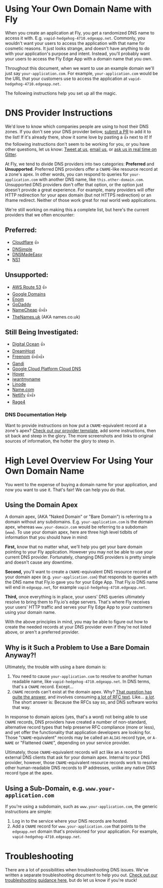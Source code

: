 # Using Your Own Domain Name with Fly

When you create an application at Fly, you get a randomized DNS name to access it with. E.g. `vapid-hedgehog-4710.edgeapp.net`. Commonly, you wouldn't want your users to access the application with that name for cosmetic reasons. It just looks strange, and doesn't have anything to do with your application's purpose and intent. Instead, you'll probably want your users to access the Fly Edge App with a domain name that you own. 

Throughout this document, when we want to use an example domain we'll just say `your-application.com`. For example, `your-application.com` would be the URL that your customers use to access the application at `vapid-hedgehog-4710.edgeapp.net`.

The following instructions help you set up all the magic.

# DNS Provider Instructions
We'd love to know which companies people are using to host their DNS zones. If you don't see your DNS provider below, [submit a PR](https://help.github.com/articles/creating-a-pull-request/) to add it to the list! If it's already there, show it some love by pasting a 👍 next to it! If the following instructions don't seem to be working for you, or you have other questions, let us know: [Tweet at us](https://twitter.com/flydotio), [email us](mailto:support@fly.io), or [ask us in real time on Gitter](https://gitter.im/superfly/fly).

At Fly, we tend to divide DNS providers into two categories: **Preferred** and **Unsupported**. Preferred DNS providers offer a `CNAME`-like resource record at a zone's apex. In other words, you can respond to queries for `your-application.com` with another DNS name, like `this.other-domain.com`. Unsupported DNS providers don't offer that option, or the option just doesn't provide a great experience. For example, many providers will offer HTTP redirection for your apex domain (but not HTTPS redirection) or an iframe redirect. Neither of those work great for real world web applications.

We're still working on making this a complete list, but here's the current providers that we often encounter:

## Preferred:
- [Cloudflare](providers/cloudflare.md) 👍
- [DNSimple](providers/dnsimple.md)
- [DNSMadeEasy](providers/dnsmadeeasy.md)
- [NS1](providers/nsone.md)

## Unsupported:
- [AWS Route 53](providers/aws-route-53.md)  👍
- [Google Domains](providers/google-domains.md)
- [Enom](providers/enom.md)
- [GoDaddy](providers/godaddy.md)
- [NameCheap](providers/namecheap.md) 👍👍
- [TheNames.uk](providers/thenames.md) (AKA names.co.uk)

## Still Being Investigated:
- [Digital Ocean](providers/draft/digital-ocean.md) 👍
- [DreamHost](providers/draft/dreamhost.md)
- [Freenom](providers/draft/freenom.md) 👍👍👍
- [Gandi](providers/draft/gandi.md)
- [Google Cloud Platform Cloud DNS](providers/draft/google-cloud.md)
- [Hover](providers/draft/hover.md)
- [iwantmyname](providers/draft/iwantmyname.md)
- [Linode](providers/draft/linode.md)
- [Name.com](providers/draft/name.md)
- [Netlify](providers/draft/netlify.md) 👍👍
- [Rage4](/providers/draft/rage4.md)

### DNS Documentation Help

Want to provide instructions on how put a `CNAME`-equivalent record at a zone's apex? [Check out our provider template](providers/template-for-providers.md), add some instructions, then sit back and steep in the glory. The more screenshots and links to original sources of information, the hotter the glory to steep in.

# High Level Overview For Using Your Own Domain Name

You went to the expense of buying a domain name for your application, and now you want to use it. That's fair! We can help you do that. 

## Using the Domain Apex

A domain apex, (AKA "Naked Domain" or "Bare Domain") is referring to a domain without any subdomains. E.g. `your-application.com` is the domain apex, whereas `www.your-domain.com` would be referring to a subdomain (`www`). To use your domain apex, here are three high level tidbits of information that you should have in mind:

**First,** know that no matter what, we'll help you get your bare domain pointing to your Fly application. However you may not be able to use your current DNS provider. Fortunately, changing DNS providers is pretty simple and doesn't cause any downtime.

**Second,** you'll want to create a `CNAME`-equivalent DNS resource record at your domain apex (e.g. `your-application.com`) that responds to queries with the DNS name that Fly.io gave you for your Edge App. That Fly.io DNS name will end in `edgeapp.net`, for example `vapid-hedgehog-4710.edgeapp.net`.

**Third,** once everything is in place, your users' DNS queries ultimately resolve to bring them to Fly.io's edge servers. That's where Fly receives your users' HTTP traffic and serves your Fly Edge App to your customers using your domain name.

With the above principles in mind, you may be able to figure out how to create the needed records at your DNS provider even if they're not listed above, or aren't a preferred provider.

## Why is it Such a Problem to Use a Bare Domain Anyway?!

Ultimately, the trouble with using a bare domain is:

1. You need to cause `your-application.com` to resolve to another human readable name, like `vapid-hedgehog-4710.edgeapp.net`. In DNS terms, that's a `CNAME` record. Except...
2. `CNAME` records can't exist at the domain apex. Why? [That question has quite the answer](https://serverfault.com/questions/613829/why-cant-a-cname-record-be-used-at-the-apex-aka-root-of-a-domain), and involves consuming [a lot of RFC text](https://tools.ietf.org/html/rfc1034). Like... [a _lot_](https://tools.ietf.org/html/rfc1035). The short answer is: Because the RFCs say so, and DNS software works that way.

In response to domain apices (yes, that's a word) not being able to use `CNAME` records, DNS providers have created a number of non-standard, alternative record types that help preserve RFC compliance (more or less), and yet offer the functionality that application developers are looking for. Those "`CNAME`-equivalent" records may be called an `ALIAS` record type, or `A-NAME` or "Flattened `CNAME`", depending on your service provider.

Ultimately, those `CNAME`-equivalent records will act like an `A` record to external DNS clients that ask for your domain apex. Internal to your DNS provider, however, those `CNAME`-equivalent resource records work to resolve other human-readable DNS records to IP addresses, unlike any native DNS record type at the apex.

## Using a Sub-Domain, e.g. `www.your-application.com`

If you're using a subdomain, such as `www.your-application.com`, the generic instructions are simple:

1. Log in to the service where your DNS records are hosted.
2. Add a `CNAME` record for `www.your-application.com` that points to the `edgeapp.net` domain that's provisioned for your application. For example, `vapid-hedgehog-4710.edgeapp.net`.

# Troubleshooting
There are a lot of possibilities when troubleshooting DNS issues. We've written a separate troubleshooting document to help you out. [Check out our troubleshooting guidance here](./troubleshooting.md), but do let us know if you're stuck!
